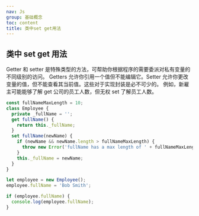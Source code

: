 ```yaml
---
nav: Js
group: 基础概念
toc: content
title: 类中set get用法
---
```


## 类中 set get 用法

Getter 和 setter 是特殊类型的方法，可帮助你根据程序的需要委派对私有变量的不同级别的访问。
Getters 允许你引用一个值但不能编辑它。Setter 允许你更改变量的值，但不能查看其当前值。这些对于实现封装是必不可少的。
例如，新雇主可能能够了解 get 公司的员工人数，但无权 set 了解员工人数。

```ts
const fullNameMaxLength = 10;
class Employee {
  private _fullName = '';
  get fullName() {
    return this._fullName;
  }
  set fullName(newName) {
    if (newName && newName.length > fullNameMaxLength) {
      throw new Error('fullName has a max length of ' + fullNameMaxLength);
    }
    this._fullName = newName;
  }
}

let employee = new Employee();
employee.fullName = 'Bob Smith';

if (employee.fullName) {
  console.log(employee.fullName);
}
```
